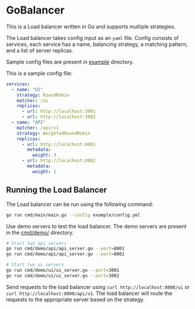 # GoBalancer

This is a Load balancer written in Go and supports multiple strategies.

The Load balancer takes config input as an `yaml` file. Config consists of services, each service has a name, balancing strategy, a matching pattern, and a list of server replicas.

Sample config files are present in [example](./example) directory.

This is a sample config file:

```yaml
services:
  - name: "UI"
    strategy: RoundRobin
    matcher: /ui
    replicas:
      - url: http://localhost:3001
      - url: http://localhost:3002
  - name: "API"
    matcher: /api/v1
    strategy: WeightedRoundRobin
    replicas:
      - url: http://localhost:8001
        metadata:
          weight: 3
      - url: http://localhost:8002
        metadata:
          weight: 1
```

## Running the Load Balancer

The Load balancer can be run using the following command:

```bash
go run cmd/main/main.go --config example/config.yml
```

Use demo servers to test the load balancer. The demo servers are present in the [cmd/demo/](/cmd/demo/) directory.

```bash
# Start two api servers
go run cmd/demo/api/api_server.go --port=8001
go run cmd/demo/api/api_server.go --port=8002

# Start two ui servers
go run cmd/demo/ui/ui_server.go --port=3001
go run cmd/demo/ui/ui_server.go --port=3002
```

Send requests to the load balancer using `curl http://localhost:8000/ui` or `curl http://localhost:8000/api/v1`. The load balancer will route the requests to the appropriate server based on the strategy.
